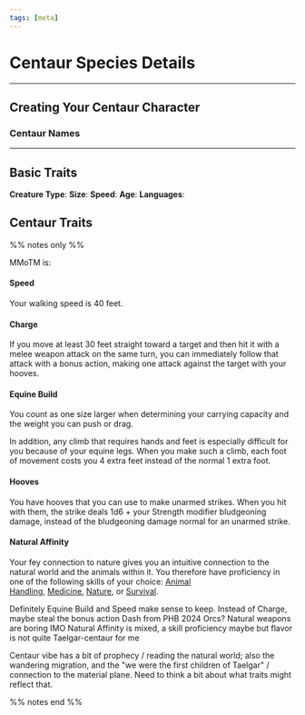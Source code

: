 ```yaml
---
tags: [meta]
---
```


# Centaur Species Details


---
## Creating Your Centaur Character



### Centaur Names

---
## Basic Traits

**Creature Type**: 
**Size**:
**Speed**: 
**Age**:
**Languages**: 

## Centaur Traits

%% notes only %%

MMoTM is:
#### Speed

Your walking speed is 40 feet.

#### Charge

If you move at least 30 feet straight toward a target and then hit it with a melee weapon attack on the same turn, you can immediately follow that attack with a bonus action, making one attack against the target with your hooves.

#### Equine Build

You count as one size larger when determining your carrying capacity and the weight you can push or drag.

In addition, any climb that requires hands and feet is especially difficult for you because of your equine legs. When you make such a climb, each foot of movement costs you 4 extra feet instead of the normal 1 extra foot.

#### Hooves

You have hooves that you can use to make unarmed strikes. When you hit with them, the strike deals 1d6 + your Strength modifier bludgeoning damage, instead of the bludgeoning damage normal for an unarmed strike.

#### Natural Affinity

Your fey connection to nature gives you an intuitive connection to the natural world and the animals within it. You therefore have proficiency in one of the following skills of your choice: [Animal Handling](https://www.dndbeyond.com/compendium/rules/basic-rules/using-ability-scores#AnimalHandling), [Medicine](https://www.dndbeyond.com/compendium/rules/basic-rules/using-ability-scores#Medicine), [Nature](https://www.dndbeyond.com/compendium/rules/basic-rules/using-ability-scores#Nature), or [Survival](https://www.dndbeyond.com/compendium/rules/basic-rules/using-ability-scores#Survival).

Definitely Equine Build and Speed make sense to keep. 
Instead of Charge, maybe steal the bonus action Dash from PHB 2024 Orcs? 
Natural weapons are boring IMO
Natural Affinity is mixed, a skill proficiency maybe but flavor is not quite Taelgar-centaur for me

Centaur vibe has a bit of prophecy / reading the natural world; also the wandering migration, and the "we were the first children of Taelgar" / connection to the material plane. Need to think a bit about what traits might reflect that. 

%% notes end %%